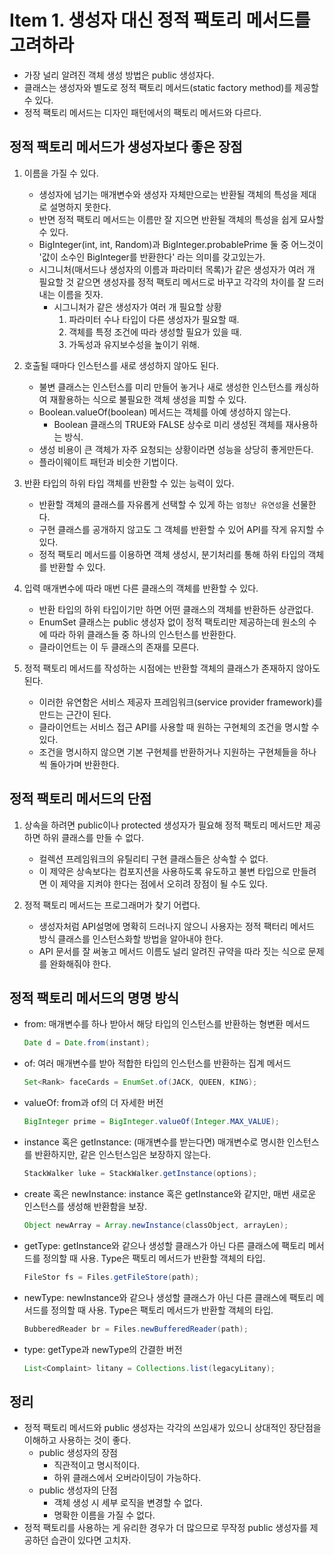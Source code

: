 # Item 1. 생성자 대신 정적 팩토리 메서드를 고려하라

- 가장 널리 알려진 객체 생성 방법은 public 생성자다.
- 클래스는 생성자와 별도로 정적 팩토리 메서드(static factory method)를 제공할 수 있다.
- 정적 팩토리 메서드는 디자인 패턴에서의 팩토리 메서드와 다르다.

## 정적 팩토리 메서드가 생성자보다 좋은 장점

1. 이름을 가질 수 있다.
    - 생성자에 넘기는 매개변수와 생성자 자체만으로는 반환될 객체의 특성을 제대로 설명하지 못한다.
    - 반면 정적 팩토리 메서드는 이름만 잘 지으면 반환될 객체의 특성을 쉽게 묘사할 수 있다.
    - BigInteger(int, int, Random)과 BigInteger.probablePrime 둘 중 어느것이 '값이 소수인 BigInteger를 반환한다'
    라는 의미를 갖고있는가.
    - 시그니처(매서드나 생성자의 이름과 파라미터 목록)가 같은 생성자가 여러 개 필요할 것 같으면 생성자를 정적 팩토리 메서드로 바꾸고
   각각의 차이를 잘 드러내는 이름을 짓자.
        - 시그니처가 같은 생성자가 여러 개 필요할 상황
          1. 파라미터 수나 타입이 다른 생성자가 필요할 때.
          2. 객체를 특정 조건에 따라 생성할 필요가 있을 때.
          3. 가독성과 유지보수성을 높이기 위해.


2. 호출될 때마다 인스턴스를 새로 생성하지 않아도 된다.
    - 불변 클래스는 인스턴스를 미리 만들어 놓거나 새로 생성한 인스턴스를 캐싱하여 재활용하는 식으로 불필요한 객체 생성을 피할 수 있다.
    - Boolean.valueOf(boolean) 메서드는 객체를 아예 생성하지 않는다.
      - Boolean 클래스의 TRUE와 FALSE 상수로 미리 생성된 객체를 재사용하는 방식.
    - 생성 비용이 큰 객체가 자주 요청되는 상황이라면 성능을 상당히 좋게만든다.
    - 플라이웨이트 패턴과 비슷한 기법이다.


3. 반환 타입의 하위 타입 객체를 반환할 수 있는 능력이 있다.
    - 반환할 객체의 클래스를 자유롭게 선택할 수 있게 하는 `엄청난 유연성`을 선물한다.
    - 구현 클래스를 공개하지 않고도 그 객체를 반환할 수 있어 API를 작게 유지할 수 있다.
    - 정적 팩토리 메서드를 이용하면 객체 생성시, 분기처리를 통해 하위 타입의 객체를 반환할 수 있다.


4. 입력 매개변수에 따라 매번 다른 클래스의 객체를 반환할 수 있다.
    - 반환 타입의 하위 타입이기만 하면 어떤 클래스의 객체를 반환하든 상관없다.
    - EnumSet 클래스는 public 생성자 없이 정적 팩토리만 제공하는데 원소의 수에 따라 하위 클래스들 중 하나의 인스턴스를 반환한다.
    - 클라이언트는 이 두 클래스의 존재를 모른다.

5. 정적 팩토리 메서드를 작성하는 시점에는 반환할 객체의 클래스가 존재하지 않아도 된다.
    - 이러한 유연함은 서비스 제공자 프레임워크(service provider framework)를 만드는 근간이 된다.
    - 클라이언트는 서비스 접근 API를 사용할 때 원하는 구현체의 조건을 명시할 수 있다.
    - 조건을 명시하지 않으면 기본 구현체를 반환하거나 지원하는 구현체들을 하나씩 돌아가며 반환한다.

## 정적 팩토리 메서드의 단점

1. 상속을 하려면 public이나 protected 생성자가 필요해 정적 팩토리 메서드만 제공하면 하위 클래스를 만들 수 없다.
    - 컬렉션 프레임워크의 유틸리티 구현 클래스들은 상속할 수 없다.
    - 이 제약은 상속보다는 컴포지션을 사용하도록 유도하고 불변 타입으로 만들려면 이 제약을 지켜야 한다는 점에서 오히려 장점이 될 수도 있다.

2. 정적 팩토리 메서드는 프로그래머가 찾기 어렵다.
    - 생성자처럼 API설명에 명확히 드러나지 않으니 사용자는 정적 팩터리 메서드 방식 클래스를 인스턴스화할 방법을 알아내야 한다.
    - API 문서를 잘 써놓고 메서드 이름도 널리 알려진 규약을 따라 짓는 식으로 문제를 완화해줘야 한다.

## 정적 팩토리 메서드의 명명 방식

- from: 매개변수를 하나 받아서 해당 타입의 인스턴스를 반환하는 형변환 메서드
    ```java
    Date d = Date.from(instant);
    ```

- of: 여러 매개변수를 받아 적합한 타입의 인스턴스를 반환하는 집계 메서드
    ```java
    Set<Rank> faceCards = EnumSet.of(JACK, QUEEN, KING);
    ```
  
- valueOf: from과 of의 더 자세한 버전
    ```java
    BigInteger prime = BigInteger.valueOf(Integer.MAX_VALUE);
    ```

- instance 혹은 getInstance: (매개변수를 받는다면) 매개변수로 명시한 인스턴스를 반환하지만, 같은 인스턴스임은 보장하지 않는다.
    ```java
    StackWalker luke = StackWalker.getInstance(options);
    ```

- create 혹은 newInstance: instance 혹은 getInstance와 같지만, 매번 새로운 인스턴스를 생성해 반환함을 보장.
    ```java
    Object newArray = Array.newInstance(classObject, arrayLen);
    ```

- getType: getInstance와 같으나 생성할 클래스가 아닌 다른 클래스에 팩토리 메서드를 정의할 때 사용. Type은 팩토리 메서드가 반환할 객체의 타입.
    ```java
    FileStor fs = Files.getFileStore(path);
    ```
  
- newType: newInstance와 같으나 생성할 클래스가 아닌 다른 클래스에 팩토리 메서드를 정의할 때 사용. Type은 팩토리 메서드가 반환할 객체의 타입.
    ```java
    BubberedReader br = Files.newBufferedReader(path);
    ```

- type: getType과 newType의 간결한 버전
    ```java
    List<Complaint> litany = Collections.list(legacyLitany);
    ```
  

## 정리

- 정적 팩토리 메서드와 public 생성자는 각각의 쓰임새가 있으니 상대적인 장단점을 이해하고 사용하는 것이 좋다.
  - public 생성자의 장점
    - 직관적이고 명시적이다.
    - 하위 클래스에서 오버라이딩이 가능하다.
  - public 생성자의 단점
    - 객체 생성 시 세부 로직을 변경할 수 없다.
    - 명확한 이름을 가질 수 없다.
- 정적 팩토리를 사용하는 게 유리한 경우가 더 많으므로 무작정 public 생성자를 제공하던 습관이 있다면 고치자.